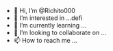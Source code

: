 - 👋 Hi, I’m @Richito000
- 👀 I’m interested in ...defi
- 🌱 I’m currently learning ...
- 💞️ I’m looking to collaborate on ...
- 📫 How to reach me ...

<!---
Richito000/Richito000 is a ✨ special ✨ repository because its `README.md` (this file) appears on your GitHub profile.
You can click the Preview link to take a look at your changes.
--->
